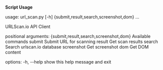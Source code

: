 **Script Usage**

usage: url_scan.py [-h] {submit,result,search,screenshot,dom} ...

URLScan.io API Client

positional arguments:
  {submit,result,search,screenshot,dom}
                        Available commands
    submit              Submit URL for scanning
    result              Get scan results
    search              Search urlscan.io database
    screenshot          Get screenshot
    dom                 Get DOM content

options:
  -h, --help            show this help message and exit

